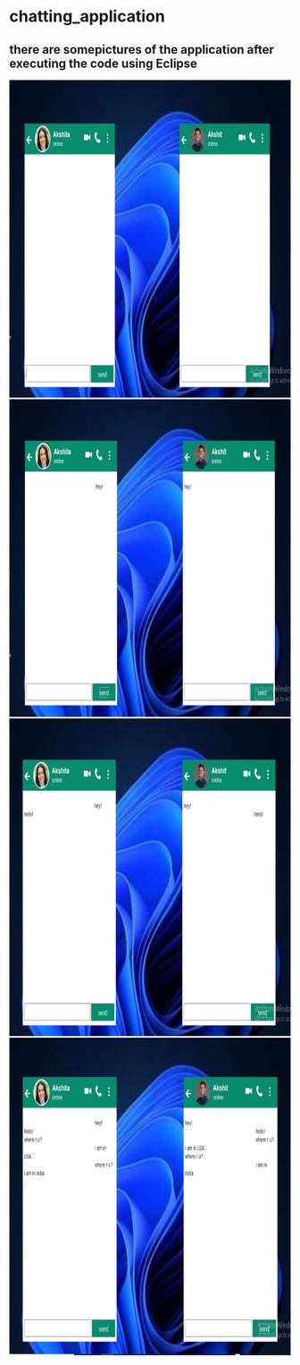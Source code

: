 # chatting_application
<!DOCTYPE html>
<html>
<head>
    <!-- Information about the page -->
    <!--This is the comment tag-->   
    
</head>
 
<body>
    <!--Contents of the webpage-->
  
<p> 
<h2>there are somepictures of the application after executing the code using Eclipse</h2> 
<img src="https://github.com/akshitshukla/chatting_application/blob/main/Screenshot%202022-06-16%20224350.png"  width="1337" height="568"></br>
<img src="https://github.com/akshitshukla/chatting_application/blob/main/Screenshot%202022-06-16%20224611.png"  width="1337" height="568"></br> 
<img src="https://github.com/akshitshukla/chatting_application/blob/main/Screenshot%202022-06-16%20224732.png"  width="1337" height="568"></br>  
<img src="https://github.com/akshitshukla/chatting_application/blob/main/Screenshot%202022-06-16%20225209.png"  width="1337" height="568"></p>   
    
   
</body>
 
</html>
